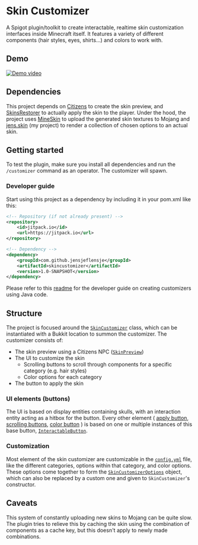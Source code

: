 # Skin Customizer
A Spigot plugin/toolkit to create interactable, realtime skin customization interfaces inside Minecraft itself.
It features a variety of different components (hair styles, eyes, shirts...) and colors to work with.

## Demo
[![Demo video](https://img.youtube.com/vi/3xdoilfft1E/0.jpg)](https://www.youtube.com/watch?v=3xdoilfft1E)

## Dependencies
This project depends on [Citizens](https://www.spigotmc.org/resources/citizens.13811/) to create the skin preview, and [SkinsRestorer](https://skinsrestorer.net/) to actually apply the skin to the player.
Under the hood, the project uses [MineSkin](https://mineskin.org/) to upload the generated skin textures to Mojang and [jens.skin](https://jens.skin) (my project) to render a collection of chosen options to an actual skin.

## Getting started
To test the plugin, make sure you install all dependencies and run the `/customizer` command as an operator.
The customizer will spawn.

### Developer guide
Start using this project as a dependency by including it in your pom.xml like this:
```xml
<!-- Repository (if not already present) -->
<repository>
    <id>jitpack.io</id>
    <url>https://jitpack.io</url>
</repository>

<!-- Dependency -->
<dependency>
    <groupId>com.github.jensjeflensje</groupId>
    <artifactId>skincustomizer</artifactId>
    <version>1.0-SNAPSHOT</version>
</dependency>
```

Please refer to this [readme](src/main/java/dev/jensderuiter/skincustomizer/README.md) for the developer guide on creating customizers using Java code.

## Structure
The project is focused around the [`SkinCustomizer`](src/main/java/dev/jensderuiter/skincustomizer/customizer/SkinCustomizer.java) class, which can be instantiated with a Bukkit location to summon the customizer.
The customizer consists of:
- The skin preview using a Citizens NPC ([`SkinPreview`](src/main/java/dev/jensderuiter/skincustomizer/customizer/preview/SkinPreview.java))
- The UI to customize the skin
  - Scrolling buttons to scroll through components for a specific category (e.g. hair styles)
  - Color options for each category
- The button to apply the skin

### UI elements (buttons)
The UI is based on display entities containing skulls, with an interaction entity acting as a hitbox for the button.
Every other element (
[apply button](src/main/java/dev/jensderuiter/skincustomizer/customizer/SkinCustomizer.java#L94),
[scrolling buttons](src/main/java/dev/jensderuiter/skincustomizer/customizer/ui/ScrollingButtons.java),
[color button](src/main/java/dev/jensderuiter/skincustomizer/customizer/ui/ColoredScrollingButtons.java)
)
is based on one or multiple instances of this base button, [`InteractableButton`](src/main/java/dev/jensderuiter/skincustomizer/customizer/ui/base/InteractableButton.java).

### Customization
Most element of the skin customizer are customizable in the [`config.yml`](src/main/resources/config.yml) file,
like the different categories,
options within that category, and color options.
These options come together to form the [`SkinCustomizerOptions`](src/main/java/dev/jensderuiter/skincustomizer/customizer/option/SkinCustomizerOptions.java)
object, which can also be replaced by a custom one and given to `SkinCustomizer`'s constructor.

## Caveats
This system of constantly uploading new skins to Mojang can be quite slow.
The plugin tries to relieve this by caching the skin using the combination of components as a cache key,
but this doesn't apply to newly made combinations.